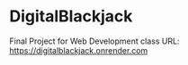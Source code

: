 # DigitalBlackjack
Final Project for Web Development class
URL: https://digitalblackjack.onrender.com